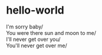 # hello-world
I'm sorry baby/<br>
You were there sun and moon to me/<br>
I'll never get over you/<br>
You'll never get over me/

